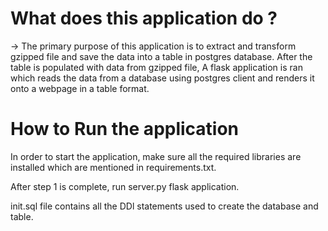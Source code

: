 # What does this application do ? 
-> The primary purpose of this application is to extract and transform gzipped file and save the data into a table in postgres database. After the table is populated with data from gzipped file, A flask application is ran which reads the data from a database using postgres client and renders it onto a webpage in a table format. 


# How to Run the application 
In order to start the application, make sure all the required libraries are installed which are mentioned in requirements.txt. 

After step 1 is complete, run server.py flask application. 

init.sql file contains all the DDl statements used to create the database and table. 


